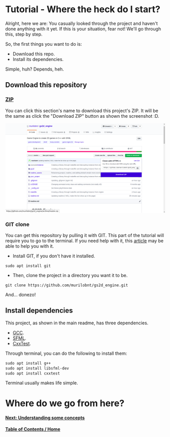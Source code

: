 # Tutorial - Where the heck do I start?

Alright, here we are: You casually looked through the project and
haven't done anything with it yet. If this is your situation, fear not!
We'll go through this, step by step.

So, the first things you want to do is:

-   Download this repo.
-   Install its dependencies.

Simple, huh? Depends, heh.

## Download this repository

### [ZIP](https://github.com/murilobnt/gs2d_engine/archive/master.zip)

You can click this section's name to download this project's ZIP. It will be the same as click the "Download ZIP" button as shown the screenshot :D.

<p align="center"><img src="assets/ss1.png"></p>

### GIT clone

You can get this repository by pulling it with GIT. This part of the tutorial will require you to go to the terminal. If you need help with it, this  [article](https://www.digitalocean.com/community/tutorials/basic-linux-navigation-and-file-management) may be able to help you with it.

-   Install GIT, if you don't have it installed.

   ```
   sudo apt install git
   ```
-   Then, clone the project in a directory you want it to be.

   ```
   git clone https://github.com/murilobnt/gs2d_engine.git
   ```

And... donezo!

## Install dependencies

This project, as shown in the main readme, has three dependencies.

-   [GCC](http://gcc.gnu.org).
-   [SFML](https://www.sfml-dev.org).
-   [CxxTest](https://cxxtest.com).

Through terminal, you can do the following to install them:

```
sudo apt install g++
sudo apt install libsfml-dev
sudo apt install cxxtest
```

Terminal usually makes life simple.

# Where do we go from here?

#### [Next: Understanding some concepts](/tutorials/linux/understanding)

#### [Table of Contents / Home](https://github.com/murilobnt/gs2d_engine#tutorial)
